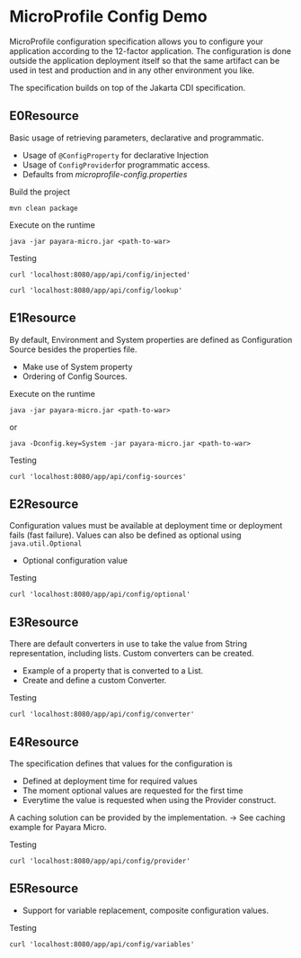 # MicroProfile Config Demo

MicroProfile configuration specification allows you to configure your application according to the 12-factor application. The configuration is done outside the application deployment itself so that the same artifact can be used in test and production and in any other environment you like.

The specification builds on top of the Jakarta CDI specification.

## E0Resource

Basic usage of retrieving parameters, declarative and programmatic.

- Usage of `@ConfigProperty` for declarative Injection
- Usage of `ConfigProvider`for programmatic access.
- Defaults from _microprofile-config.properties_

Build the project

```Shell
mvn clean package
```

Execute on the runtime

```Shell
java -jar payara-micro.jar <path-to-war>
```

Testing

```Shell
curl 'localhost:8080/app/api/config/injected'

curl 'localhost:8080/app/api/config/lookup'
```

## E1Resource

By default, Environment and System properties are defined as Configuration Source besides the properties file.

- Make use of System property
- Ordering of Config Sources.


Execute on the runtime

```Shell
java -jar payara-micro.jar <path-to-war>
```

or

```Shell
java -Dconfig.key=System -jar payara-micro.jar <path-to-war>
```


Testing

```Shell
curl 'localhost:8080/app/api/config-sources'
```

## E2Resource

Configuration values must be available at deployment time or deployment fails (fast failure). Values can also be defined as optional using `java.util.Optional`

- Optional configuration value

Testing

```Shell
curl 'localhost:8080/app/api/config/optional'
```

## E3Resource

There are default converters in use to take the value from String representation, including lists. Custom converters can be created.

- Example of a property that is converted to a List.
- Create and define a custom Converter.

Testing

```Shell
curl 'localhost:8080/app/api/config/converter'
```

## E4Resource

The specification defines that values for the configuration is

- Defined at deployment time for required values
- The moment optional values are requested for the first time
- Everytime the value is requested when using the Provider construct.


A caching solution can be provided by the implementation. -> See caching example for Payara Micro.

Testing

```Shell
curl 'localhost:8080/app/api/config/provider'
```

## E5Resource

- Support for variable replacement, composite configuration values.

Testing

```Shell
curl 'localhost:8080/app/api/config/variables'
```
